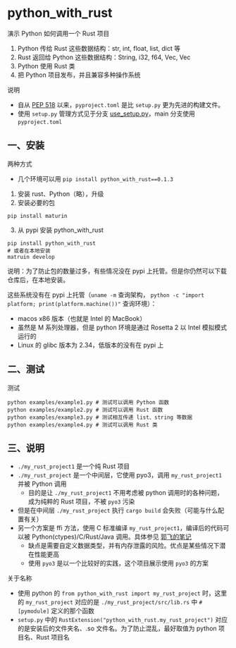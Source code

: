 
# python_with_rust

演示 Python 如何调用一个 Rust 项目
1. Python 传给 Rust 这些数据结构：str, int, float, list, dict 等
2. Rust 返回给 Python 这些数据结构：String, i32, f64, Vec<i32>, Vec<String>
3. Python 使用 Rust 类
4. 把 Python 项目发布，并且兼容多种操作系统


说明
- 自从 [PEP 518](https://peps.python.org/pep-0518/) 以来，`pyproject.toml` 是比 `setup.py` 更为先进的构建文件。
- 使用 `setup.py` 管理方式见于分支 [use_setup.py](https://github.com/guofei9987/python_with_rust/tree/use_setup.py)，main 分支使用 `pyproject.toml`


## 一、安装

两种方式
- 几个环境可以用 `pip install python_with_rust==0.1.3`



1. 安装 rust、Python（略），升级
2. 安装必要的包
```shell
pip install maturin
```
3. 从 pypi 安装 python_with_rust
```shell
pip install python_with_rust
# 或者在本地安装
matruin develop
```


说明：为了防止包的数量过多，有些情况没在 pypi 上托管。但是你仍然可以下载仓库后，在本地安装。  

这些系统没有在 pypi 上托管（`uname -m` 查询架构， `python -c "import platform; print(platform.machine())"` 查询环境）：
- macos x86 版本（也就是 Intel 的 MacBook）
- 虽然是 M 系列处理器，但是 python 环境是通过 Rosetta 2 以 Intel 模拟模式运行的
- Linux 的 glibc 版本为 2.34，低版本的没有在 pypi 上

## 二、测试

测试
```shell
python examples/example1.py # 测试可以调用 Python 函数
python examples/example2.py # 测试可以调用 Rust 函数
python examples/example3.py # 测试相互传递 list、string 等数据
python examples/example4.py # 测试可以调用 Rust 类
```

## 三、说明

- `./my_rust_project1` 是一个纯 Rust 项目
- `./my_rust_project` 是一个中间层，它使用 pyo3，调用 `my_rust_project1` 并被 Python 调用
    - 目的是让 `./my_rust_project1` 不用考虑被 python 调用时的各种问题，成为纯粹的 Rust 项目，不被 `pyo3` 污染
- 但是在中间层 `./my_rust_project` 执行 `cargo build` 会失败（可能与什么配置有关）
- 另一个方案是 ffi 方法，使用 C 标准编译 `my_rust_project1`，编译后的代码可以被 Python(ctypes)/C/Rust/Java 调用。具体参见 [郭飞的笔记](https://www.guofei.site/2022/08/28/rust2.html#Python%20%E8%B0%83%E7%94%A8%20Rust%20%E7%BC%96%E8%AF%91%E5%90%8E)
    - 缺点是需要自定义数据类型，并有内存泄露的风险。优点是某些情况下潜在性能更高
    - 使用 `pyo3` 是以一个比较好的实践，这个项目展示使用 `pyo3` 的方案


关于名称
- 使用 python 的 `from python_with_rust import my_rust_project` 时，这里的 `my_rust_project` 对应的是 `./my_rust_project/src/lib.rs` 中 `#[pymodule]` 定义的那个函数
- `setup.py` 中的 `RustExtension("python_with_rust.my_rust_project")` 对应的是安装后的文件夹名、.so 文件名。为了防止混乱，最好取值为 python 项目名、Rust 项目名